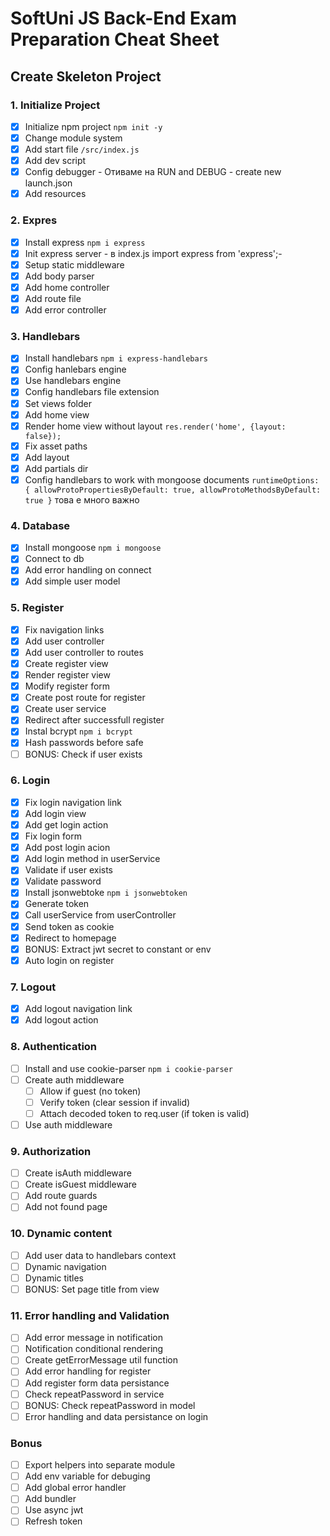 # SoftUni JS Back-End Exam Preparation Cheat Sheet

## Create Skeleton Project

### 1. Initialize Project 
 - [x] Initialize npm project `npm init -y` 
 - [x] Change module system
 - [x] Add start file `/src/index.js`
 - [x] Add dev script
 - [x] Config debugger - Отиваме на RUN and DEBUG - create new launch.json
 - [x] Add resources

### 2. Expres
 - [x] Install express `npm i express`
 - [x] Init express server - в index.js import express from 'express';-
 - [x] Setup static middleware
 - [x] Add body parser
 - [x] Add home controller
 - [x] Add route file
 - [x] Add error controller

### 3. Handlebars
 - [x] Install handlebars `npm i express-handlebars`
 - [x] Config hanlebars engine
 - [x] Use handlebars engine
 - [x] Config handlebars file extension
 - [x] Set views folder
 - [x] Add home view
 - [x] Render home view without layout `res.render('home', {layout: false});`
 - [x] Fix asset paths
 - [x] Add layout
 - [x] Add partials dir
 - [x] Config handlebars to work with mongoose documents `runtimeOptions: { allowProtoPropertiesByDefault: true, allowProtoMethodsByDefault: true }` това е много важно

### 4. Database
 - [x] Install mongoose `npm i mongoose`
 - [x] Connect to db
 - [x] Add error handling on connect
 - [x] Add simple user model

### 5. Register
 - [x] Fix navigation links
 - [x] Add user controller
 - [x] Add user controller to routes
 - [x] Create register view
 - [x] Render register view
 - [x] Modify register form
 - [x] Create post route for register
 - [x] Create user service
 - [x] Redirect after successfull register
 - [x] Instal bcrypt `npm i bcrypt`
 - [x] Hash passwords before safe
 - [ ] BONUS: Check if user exists

### 6. Login
 - [x] Fix login navigation link
 - [x] Add login view
 - [x] Add get login action
 - [x] Fix login form
 - [x] Add post login acion
 - [x] Add login method in userService
 - [x] Validate if user exists
 - [x] Validate password
 - [x] Install jsonwebtoke `npm i jsonwebtoken`
 - [x] Generate token
 - [x] Call userService from userController
 - [x] Send token as cookie
 - [x] Redirect to homepage
 - [x] BONUS: Extract jwt secret to constant or env 
 - [x] Auto login on register

### 7. Logout
 - [x] Add logout navigation link
 - [x] Add logout action

### 8. Authentication
 - [ ] Install and use cookie-parser `npm i cookie-parser`
 - [ ] Create auth middleware
    - [ ] Allow if guest (no token)
    - [ ] Verify token (clear session if invalid)
    - [ ] Attach decoded token to req.user (if token is valid)
 - [ ] Use auth middleware

### 9. Authorization
 - [ ] Create isAuth middleware
 - [ ] Create isGuest middleware
 - [ ] Add route guards
 - [ ] Add not found page

### 10. Dynamic content
 - [ ] Add user data to handlebars context
 - [ ] Dynamic navigation
 - [ ] Dynamic titles
 - [ ] BONUS: Set page title from view
  
### 11. Error handling and Validation
 - [ ] Add error message in notification
 - [ ] Notification conditional rendering
 - [ ] Create getErrorMessage util function
 - [ ] Add error handling for register
 - [ ] Add register form data persistance
 - [ ] Check repeatPassword in service
 - [ ] BONUS: Check repeatPassword in model
 - [ ] Error handling and data persistance on login 

### Bonus
 - [ ] Export helpers into separate module
 - [ ] Add env variable for debuging
 - [ ] Add global error handler
 - [ ] Add bundler
 - [ ] Use async jwt
 - [ ] Refresh token
